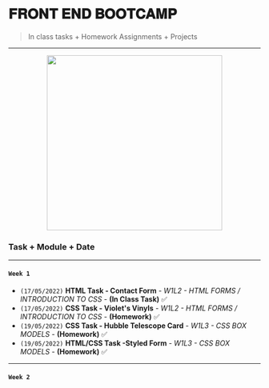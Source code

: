 # 𝐅𝐑𝐎𝐍𝐓 𝐄𝐍𝐃 𝐁𝐎𝐎𝐓𝐂𝐀𝐌𝐏
> In class tasks + Homework Assignments + Projects  
---
 <div id="graph" align="center">
       <img src="https://c.tenor.com/2-82oUmUUOYAAAAC/digimon-izzy.gif" width="350"/></div>
       
### Task + Module + Date
___
#### `Week 1`
- `(17/05/2022)` **HTML Task - Contact Form** - *W1L2 - HTML FORMS / INTRODUCTION TO CSS* - **(In Class Task)** ✅
- `(17/05/2022)` **CSS Task - Violet's Vinyls** - *W1L2 - HTML FORMS / INTRODUCTION TO CSS* - **(Homework)** ✅
- `(19/05/2022)` **CSS Task - Hubble Telescope Card** - *W1L3 - CSS BOX MODELS* - **(Homework)** ✅
- `(19/05/2022)` **HTML/CSS Task -Styled Form** - *W1L3 - CSS BOX MODELS* - **(Homework)** ✅
---
#### `Week 2`
